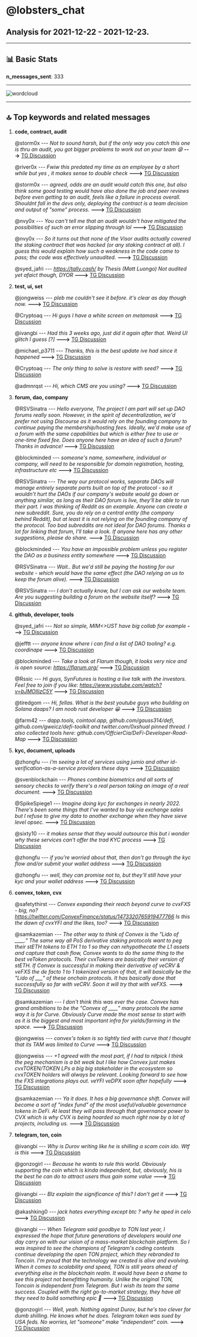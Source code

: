 # **@lobsters_chat**
 ## Analysis for **2021-12-22** - **2021-12-23**.

---

## 📊 **Basic Stats**

**n_messages_sent**: 333

---
![wordcloud](lobsters_chat_1Days_wordcloud.png)

---


## 🔝 **Top keywords and related messages**

1. **code, contract, audit**

    @storm0x --- *Not to sound harsh, but if the only way you catch this one is thru an audit, you got bigger problems to work out on your team 😪* **--->** [TG Discussion](https://t.me/lobsters_chat/309648)

    @river0x --- *Fwiw this predated my time as an employee by a short while but yes , it makes sense to double check* **--->** [TG Discussion](https://t.me/lobsters_chat/310063)

    @storm0x --- *agreed, odds are an audit would catch this one, but also think some good testing would have also done the job and peer reviews before even getting to an audit, feels like a failure in process overall. Shouldnt fall in the devs only, deploying the contract is a team decision and output of "some" process.* **--->** [TG Discussion](https://t.me/lobsters_chat/309658)

    @nvy0x --- *You can't tell me that an audit wouldn't have mitigated the possibilities of such an error slipping through lol* **--->** [TG Discussion](https://t.me/lobsters_chat/309654)

    @nvy0x --- *So it turns out that none of the Visor audits actually covered the staking contract that was hacked (or any staking contract at all). I guess this would explain how such a weakness in the code came to pass; the code was effectively unaudited.* **--->** [TG Discussion](https://t.me/lobsters_chat/309647)

    @syed_jafri --- *https://tally.cash/ by Thesis (Matt Luongo)  Not audited yet afaict though, DYOR* **--->** [TG Discussion](https://t.me/lobsters_chat/309710)

2. **test, ui, set**

    @jongweiss --- *pleb me couldn't see it before. it's clear as day though now.* **--->** [TG Discussion](https://t.me/lobsters_chat/309666)

    @Cryptoaq --- *Hi guys I have a white screen on metamask* **--->** [TG Discussion](https://t.me/lobsters_chat/310016)

    @ivangbi --- *Had this 3 weeks ago, just did it again after that. Weird UI glitch I guess [?]* **--->** [TG Discussion](https://t.me/lobsters_chat/309857)

    @michael_p3711 --- *Thanks, this is the best update ive had since it happened* **--->** [TG Discussion](https://t.me/lobsters_chat/309899)

    @Cryptoaq --- *The only thing to solve is restore with seed?* **--->** [TG Discussion](https://t.me/lobsters_chat/310017)

    @admnrqst --- *Hi, which CMS are you using?* **--->** [TG Discussion](https://t.me/lobsters_chat/309690)

3. **forum, dao, company**

    @RSVSinatra --- *Hello everyone,  The project I am part will set up DAO forums really soon. However, in the spirit of decentralization, we'd prefer not using Discourse as it would rely on the founding company to continue paying the membership/hosting fees. Ideally, we'd make use of a forum with the same capabilities but which is either free to use or one-time fixed fee.  Does anyone here have an idea of such a forum?   Thanks in advance!* **--->** [TG Discussion](https://t.me/lobsters_chat/309689)

    @blockminded --- *someone's name, somewhere, individual or company, will need to be responsible for domain registration, hosting, infrastructure etc* **--->** [TG Discussion](https://t.me/lobsters_chat/309694)

    @RSVSinatra --- *The way our protocol works, separate DAOs will manage entirely separate parts built on top of the protocol - so it wouldn't hurt the DAOs if our company's website would go down or anything similar, as long as their DAO forum is live, they'll be able to run their part.   I was thinking of Reddit as an example. Anyone can create a new subreddit. Sure, you do rely on a central entity (the company behind Reddit), but at least it is not relying on the founding company of the protocol. Too bad subreddits are not ideal for DAO forums.  Thanks a lot for linking that forum, I'll take a look. If anyone here has any other suggestions, please do share.* **--->** [TG Discussion](https://t.me/lobsters_chat/309697)

    @blockminded --- *You have an impossible problem unless you register the DAO as a business entity somewhere* **--->** [TG Discussion](https://t.me/lobsters_chat/309693)

    @RSVSinatra --- *Wait.. But we'd still be paying the hosting for our website - which would have the same effect (the DAO relying on us to keep the forum alive).* **--->** [TG Discussion](https://t.me/lobsters_chat/309692)

    @RSVSinatra --- *I don't actually know, but I can ask our website team. Are you suggesting building a forum on the website itself?* **--->** [TG Discussion](https://t.me/lobsters_chat/309691)

4. **github, developer, tools**

    @syed_jafri --- *Not so simple, MIM<>UST have big collab for example* **--->** [TG Discussion](https://t.me/lobsters_chat/309803)

    @jefftt --- *anyone know where i can find a list of DAO tooling? e.g. coordinape* **--->** [TG Discussion](https://t.me/lobsters_chat/309685)

    @blockminded --- *Take a look at Flarum though, it looks very nice and is open source: https://flarum.org/* **--->** [TG Discussion](https://t.me/lobsters_chat/309696)

    @Rssic --- *Hi guys, SynFutures is hosting a live talk with the investors. Feel free to join if you like: https://www.youtube.com/watch?v=bJMOIljzC5Y* **--->** [TG Discussion](https://t.me/lobsters_chat/309712)

    @tiredgom --- *Hi, fellas. What is the best youtube guys who building on Solana daaps? I am noob rust developer 😀* **--->** [TG Discussion](https://t.me/lobsters_chat/310088)

    @farm42 --- *dapp.tools, cointool.app, github.com/gauss314/defi, github.com/gweicz/defi-toolkit and twitter.com/0xshual pinned thread. I also collected tools here: github.com/OffcierCia/DeFi-Developer-Road-Map* **--->** [TG Discussion](https://t.me/lobsters_chat/309686)

5. **kyc, document, uploads**

    @zhongfu --- *i'm seeing a lot of services using jumio and other id-verification-as-a-service providers these days* **--->** [TG Discussion](https://t.me/lobsters_chat/310158)

    @svenblockchain --- *Phones combine biometrics and all sorts of sensory checks to verify there's a real person taking an image of a real document.* **--->** [TG Discussion](https://t.me/lobsters_chat/310161)

    @SpikeSpiege1 --- *Imagine doing kyc for exchanges in nearly 2022. There's been some things that I've wanted to buy via exchange sales but I refuse to give my data to another exchange when they have sieve level opsec.* **--->** [TG Discussion](https://t.me/lobsters_chat/310167)

    @sixty10 --- *it makes sense that they would outsource this but i wonder why these services can't offer the trad KYC process* **--->** [TG Discussion](https://t.me/lobsters_chat/310166)

    @zhongfu --- *if you're worried about that, then don't go through the kyc flow and/or submit your wallet address* **--->** [TG Discussion](https://t.me/lobsters_chat/310164)

    @zhongfu --- *well, they can promise not to, but they'll still have your kyc and your wallet address* **--->** [TG Discussion](https://t.me/lobsters_chat/310163)

6. **convex, token, cvx**

    @safetythirst --- *Convex expanding their reach beyond curve to cvxFXS - big, no? https://twitter.com/ConvexFinance/status/1473320765919477766  Is this the dawn of cvxYFI and the likes, too?* **--->** [TG Discussion](https://t.me/lobsters_chat/309656)

    @samkazemian --- *The other way to think of Convex is the "Lido of ____." The same way all PoS derivative staking protocols want to peg their stETH tokens to ETH 1 to 1 so they can rehypothecate the L1 assets and capture that cash flow, Convex wants to do the same thing to the best veToken protocols. Their cvxTokens are basically their version of stETH. If Convex is successful in making their derivative of veCRV & veFXS the de facto 1 to 1 tokenized version of that, it will basically be the "Lido of ___" of these onchain protocols. It has basically done that successfully so far with veCRV. Soon it will try that with veFXS.* **--->** [TG Discussion](https://t.me/lobsters_chat/309668)

    @samkazemian --- *I don't think this was ever the case. Convex has grand amibitions to be the "Convex of ____" many protocols the same way it is for Curve. Obviously Curve made the most sense to start with as it is the biggest and most important infra for yields/farming in the space.* **--->** [TG Discussion](https://t.me/lobsters_chat/309665)

    @jongweiss --- *convex's token is so tightly tied with curve that I thought that its TAM was limited to Curve* **--->** [TG Discussion](https://t.me/lobsters_chat/309661)

    @jongweiss --- *+1 agreed with the most part, if I had to nitpick I think the peg mechanism is a bit weak but I like how Convex just makes cvxTOKEN/TOKEN LPs a big big stakeholder in the ecosystem so cvxTOKEN holders will always be relevant. Looking forward to see how the FXS integrations plays out. veYFI veDPX soon after hopefully* **--->** [TG Discussion](https://t.me/lobsters_chat/309674)

    @samkazemian --- *Ya it does. It has a big governance shift. Convex will become a sort of "index fund" of the most useful/valuable governance tokens in DeFi. At least they will pass through that governance power to CVX which is why CVX is being hoarded so much right now by a lot of projects, including us.* **--->** [TG Discussion](https://t.me/lobsters_chat/309675)

7. **telegram, ton, coin**

    @ivangbi --- *Why is Durov writing like he is shilling a scam coin ido. Wtf is this* **--->** [TG Discussion](https://t.me/lobsters_chat/310110)

    @gonzogirl --- *Because he wants to rule this world. Obviously supporting the coin which is kinda independent, but, obviously, his is the best he can do to attract users thus gain some value* **--->** [TG Discussion](https://t.me/lobsters_chat/310114)

    @ivangbi --- *Blz explain the significance of this? I don’t get it* **--->** [TG Discussion](https://t.me/lobsters_chat/309657)

    @akashking0 --- *jack hates everything except btc ? why he aped in celo* **--->** [TG Discussion](https://t.me/lobsters_chat/310026)

    @ivangbi --- *When Telegram said goodbye to TON last year, I expressed the hope that future generations of developers would one day carry on with our vision of a mass-market blockchain platform.  So I was inspired to see the champions of Telegram's coding contests continue developing the open TON project, which they rebranded to Toncoin.  I'm proud that the technology we created is alive and evolving. When it comes to scalability and speed, TON is still years ahead of everything else in the blockchain realm. It would have been a shame to see this project not benefitting humanity.  Unlike the original TON, Toncoin is independent from Telegram. But I wish its team the same success. Coupled with the right go-to-market strategy, they have all they need to build something epic 💪* **--->** [TG Discussion](https://t.me/lobsters_chat/310109)

    @gonzogirl --- *Well, yeah. Nothing against Durov, but he's too clever for dumb shilling. He knows what he does. Telegram token was sued by USA feds. No worries, let "someone" make "independent" coin.* **--->** [TG Discussion](https://t.me/lobsters_chat/310116)

